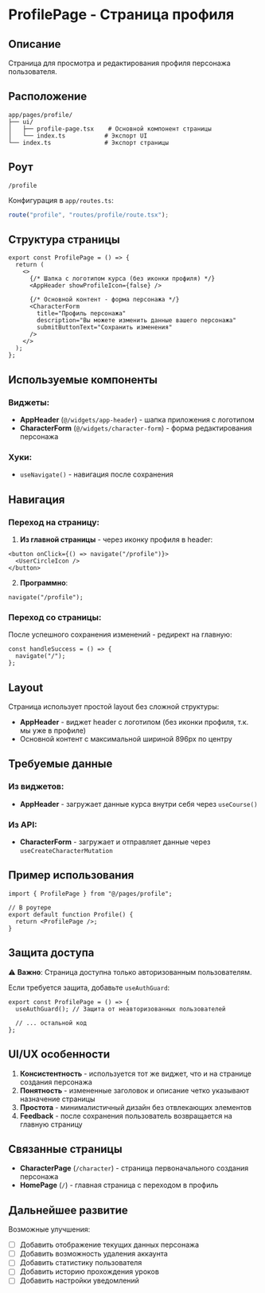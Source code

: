 # ProfilePage - Страница профиля

## Описание

Страница для просмотра и редактирования профиля персонажа пользователя.

## Расположение

```
app/pages/profile/
├── ui/
│   ├── profile-page.tsx    # Основной компонент страницы
│   └── index.ts           # Экспорт UI
└── index.ts               # Экспорт страницы
```

## Роут

```
/profile
```

Конфигурация в `app/routes.ts`:

```typescript
route("profile", "routes/profile/route.tsx");
```

## Структура страницы

```tsx
export const ProfilePage = () => {
  return (
    <>
      {/* Шапка с логотипом курса (без иконки профиля) */}
      <AppHeader showProfileIcon={false} />

      {/* Основной контент - форма персонажа */}
      <CharacterForm
        title="Профиль персонажа"
        description="Вы можете изменить данные вашего персонажа"
        submitButtonText="Сохранить изменения"
      />
    </>
  );
};
```

## Используемые компоненты

### Виджеты:

- **AppHeader** (`@/widgets/app-header`) - шапка приложения с логотипом
- **CharacterForm** (`@/widgets/character-form`) - форма редактирования персонажа

### Хуки:

- `useNavigate()` - навигация после сохранения

## Навигация

### Переход на страницу:

1. **Из главной страницы** - через иконку профиля в header:

```tsx
<button onClick={() => navigate("/profile")}>
  <UserCircleIcon />
</button>
```

2. **Программно**:

```tsx
navigate("/profile");
```

### Переход со страницы:

После успешного сохранения изменений - редирект на главную:

```tsx
const handleSuccess = () => {
  navigate("/");
};
```

## Layout

Страница использует простой layout без сложной структуры:

- **AppHeader** - виджет header с логотипом (без иконки профиля, т.к. мы уже в профиле)
- Основной контент с максимальной шириной 896px по центру

## Требуемые данные

### Из виджетов:

- **AppHeader** - загружает данные курса внутри себя через `useCourse()`

### Из API:

- **CharacterForm** - загружает и отправляет данные через `useCreateCharacterMutation`

## Пример использования

```tsx
import { ProfilePage } from "@/pages/profile";

// В роутере
export default function Profile() {
  return <ProfilePage />;
}
```

## Защита доступа

⚠️ **Важно**: Страница доступна только авторизованным пользователям.

Если требуется защита, добавьте `useAuthGuard`:

```tsx
export const ProfilePage = () => {
  useAuthGuard(); // Защита от неавторизованных пользователей

  // ... остальной код
};
```

## UI/UX особенности

1. **Консистентность** - используется тот же виджет, что и на странице создания персонажа
2. **Понятность** - измененные заголовок и описание четко указывают назначение страницы
3. **Простота** - минималистичный дизайн без отвлекающих элементов
4. **Feedback** - после сохранения пользователь возвращается на главную страницу

## Связанные страницы

- **CharacterPage** (`/character`) - страница первоначального создания персонажа
- **HomePage** (`/`) - главная страница с переходом в профиль

## Дальнейшее развитие

Возможные улучшения:

- [ ] Добавить отображение текущих данных персонажа
- [ ] Добавить возможность удаления аккаунта
- [ ] Добавить статистику пользователя
- [ ] Добавить историю прохождения уроков
- [ ] Добавить настройки уведомлений
